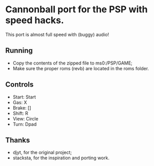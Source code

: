 Cannonball port for the PSP with speed hacks.
==========================

This port is almost full speed with (buggy) audio!

Running
---
* Copy the contents of the zipped file to ms0:/PSP/GAME;
* Make sure the proper roms (revb) are located in the roms folder.

Controls
---

* Start: 	Start
* Gas: 	X
* Brake: 	[]
* Shift:	R
* View: 	Circle
* Turn:	Dpad

Thanks
---

* djyt, for the original project;
* stacksta, for the inspiration and porting work.
